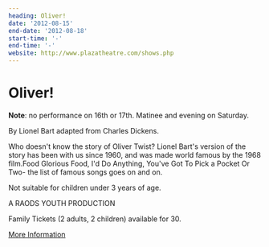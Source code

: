 ```yaml
---
heading: Oliver!
date: '2012-08-15'
end-date: '2012-08-18'
start-time: '-'
end-time: '-'
website: http://www.plazatheatre.com/shows.php
---
```

# Oliver!

**Note**: no performance on 16th or 17th. Matinee and evening on Saturday.

By Lionel Bart adapted from Charles Dickens.

Who doesn't know the story of Oliver Twist? Lionel Bart's version of the story has been with us since 1960, and was made world famous by the 1968 film.Food Glorious Food, I'd Do Anything, You've Got To Pick a Pocket Or Two- the list of famous songs goes on and on.

Not suitable for children under 3 years of age.

A RAODS YOUTH PRODUCTION

Family Tickets (2 adults, 2 children) available for 30.

[More Information](http://www.plazatheatre.com/shows.php)

